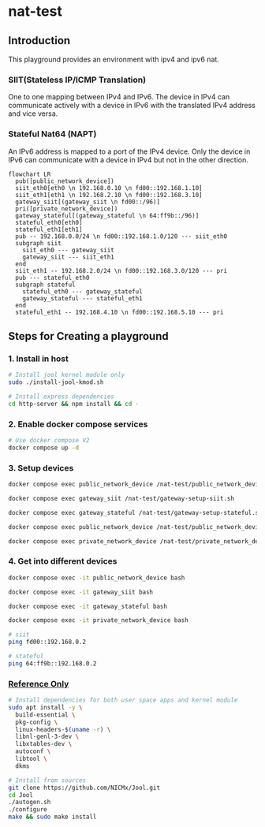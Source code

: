 # nat-test

## Introduction

This playground provides an environment with ipv4 and ipv6 nat.

### SIIT(Stateless IP/ICMP Translation)

One to one mapping between IPv4 and IPv6. The device in IPv4 can communicate
actively with a device in IPv6 with the translated IPv4 address and vice versa.

### Stateful Nat64 (NAPT)

An IPv6 address is mapped to a port of the IPv4 device. Only the device in IPv6
can communicate with a device in IPv4 but not in the other direction.

```mermaid
flowchart LR
  pub([public_network_device])
  siit_eth0[eth0 \n 192.168.0.10 \n fd00::192.168.1.10]
  siit_eth1[eth1 \n 192.168.2.10 \n fd00::192.168.3.10]
  gateway_siit[(gateway_siit \n fd00::/96)]
  pri([private_network_device])
  gateway_stateful[(gateway_stateful \n 64:ff9b::/96)]
  stateful_eth0[eth0]
  stateful_eth1[eth1]
  pub -- 192.168.0.0/24 \n fd00::192.168.1.0/120 --- siit_eth0
  subgraph siit
    siit_eth0 --- gateway_siit
    gateway_siit --- siit_eth1
  end
  siit_eth1 -- 192.168.2.0/24 \n fd00::192.168.3.0/120 --- pri
  pub --- stateful_eth0
  subgraph stateful
    stateful_eth0 --- gateway_stateful
    gateway_stateful --- stateful_eth1
  end
  stateful_eth1 -- 192.168.4.10 \n fd00::192.168.5.10 --- pri
```

## Steps for Creating a playground

### 1. Install in host

```bash
# Install jool kernel module only
sudo ./install-jool-kmod.sh

# Install express dependencies
cd http-server && npm install && cd -
```

### 2. Enable docker compose services

```bash
# Use docker compose V2
docker compose up -d
```

### 3. Setup devices
```bash
docker compose exec public_network_device /nat-test/public_network_device-route.sh

docker compose exec gateway_siit /nat-test/gateway-setup-siit.sh

docker compose exec gateway_stateful /nat-test/gateway-setup-stateful.sh

docker compose exec public_network_device /nat-test/public_network_device_route.sh

docker compose exec private_network_device /nat-test/private_network_device_route.sh
```

### 4. Get into different devices
```bash
docker compose exec -it public_network_device bash

docker compose exec -it gateway_siit bash

docker compose exec -it gateway_stateful bash

docker compose exec -it private_network_device bash

# siit
ping fd00::192.168.0.2

# stateful
ping 64:ff9b::192.168.0.2
```


### [Reference Only](https://www.jool.mx/en/documentation.html)
```bash
# Install dependencies for both user space apps and kernel module
sudo apt install -y \
  build-essential \
  pkg-config \
  linux-headers-$(uname -r) \
  libnl-genl-3-dev \
  libxtables-dev \
  autoconf \
  libtool \
  dkms

# Install from sources
git clone https://github.com/NICMx/Jool.git
cd Jool
./autogen.sh
./configure
make && sudo make install
```
